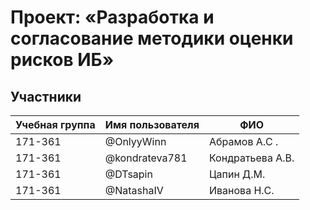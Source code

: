 # Проект: «Разработка и согласование методики оценки рисков ИБ»


## Участники

| Учебная группа | Имя пользователя | ФИО                      |
|----------------|------------------|--------------------------|
| 171-361       | @OnlyyWinn        | Абрамов А.С .             |
| 171-361    | @kondrateva781      | Кондратьева А.В.             |
| 171-361     | @DTsapin       | Цапин Д.М. |
| 171-361     | @NatashaIV       | Иванова Н.С. |
